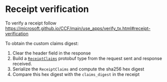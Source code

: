 # Receipt verification

To verify a receipt follow https://microsoft.github.io/CCF/main/use_apps/verify_tx.html#receipt-verification

To obtain the custom claims digest:

1. Clear the header field in the response
2. Build a [`ReceiptClaims`](../proto/lskvserver.proto) protobuf type from the request sent and response received.
3. Serialize the `ReceiptClaims` and compute the sha256 hex digest
4. Compare this hex digest with the `claims_digest` in the receipt
